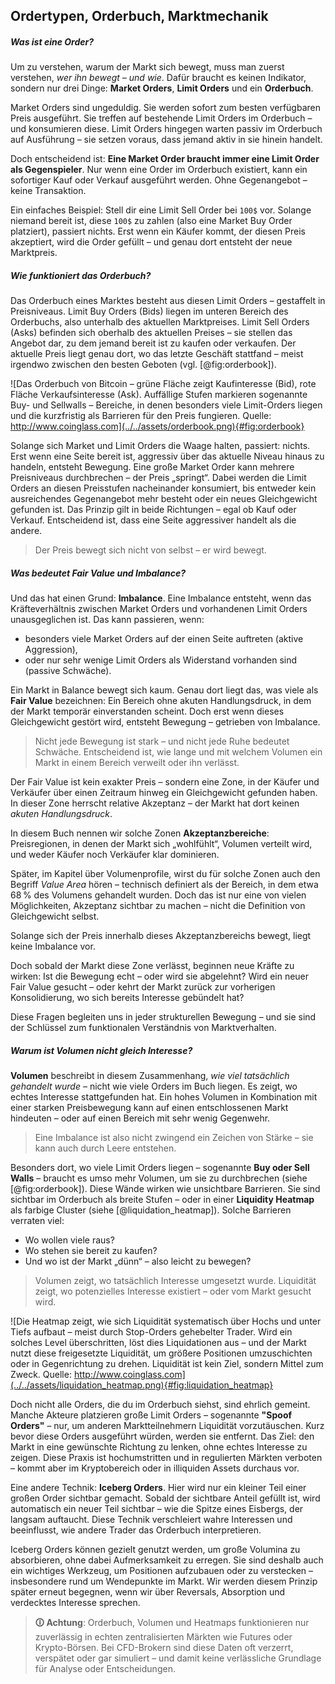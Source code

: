 ## Ordertypen, Orderbuch, Marktmechanik

##### Was ist eine Order?

Um zu verstehen, warum der Markt sich bewegt, muss man zuerst verstehen, _wer ihn bewegt – und wie_. Dafür braucht es keinen Indikator, sondern nur drei Dinge: **Market Orders**, **Limit Orders** und ein **Orderbuch**.

Market Orders sind ungeduldig. Sie werden sofort zum besten verfügbaren Preis ausgeführt. Sie treffen auf bestehende Limit Orders im Orderbuch – und konsumieren diese. Limit Orders hingegen warten passiv im Orderbuch auf Ausführung – sie setzen voraus, dass jemand aktiv in sie hinein handelt.

Doch entscheidend ist: **Eine Market Order braucht immer eine Limit Order als Gegenspieler**. Nur wenn eine Order im Orderbuch existiert, kann ein sofortiger Kauf oder Verkauf ausgeführt werden. Ohne Gegenangebot – keine Transaktion.

Ein einfaches Beispiel: Stell dir eine Limit Sell Order bei ```100$``` vor. Solange niemand bereit ist, diese ```100$``` zu zahlen (also eine Market Buy Order platziert), passiert nichts. Erst wenn ein Käufer kommt, der diesen Preis akzeptiert, wird die Order gefüllt – und genau dort entsteht der neue Marktpreis.

##### Wie funktioniert das Orderbuch?

Das Orderbuch eines Marktes besteht aus diesen Limit Orders – gestaffelt in Preisniveaus. Limit Buy Orders (Bids) liegen im unteren Bereich des Orderbuchs, also unterhalb des aktuellen Marktpreises. Limit Sell Orders (Asks) befinden sich oberhalb des aktuellen Preises – sie stellen das Angebot dar, zu dem jemand bereit ist zu kaufen oder verkaufen. Der aktuelle Preis liegt genau dort, wo das letzte Geschäft stattfand – meist irgendwo zwischen den besten Geboten (vgl. [@fig:orderbook]).

![Das Orderbuch von Bitcoin – grüne Fläche zeigt Kaufinteresse (Bid), rote Fläche Verkaufsinteresse (Ask). Auffällige Stufen markieren sogenannte Buy- und Sellwalls – Bereiche, in denen besonders viele Limit-Orders liegen und die kurzfristig als Barrieren für den Preis fungieren. Quelle: http://www.coinglass.com](../../assets/orderbook.png){#fig:orderbook}

Solange sich Market und Limit Orders die Waage halten, passiert: nichts. Erst wenn eine Seite bereit ist, aggressiv über das aktuelle Niveau hinaus zu handeln, entsteht Bewegung. Eine große Market Order kann mehrere Preisniveaus durchbrechen – der Preis „springt“. Dabei werden die Limit Orders an diesen Preisstufen nacheinander konsumiert, bis entweder kein ausreichendes Gegenangebot mehr besteht oder ein neues Gleichgewicht gefunden ist. Das Prinzip gilt in beide Richtungen – egal ob Kauf oder Verkauf. Entscheidend ist, dass eine Seite aggressiver handelt als die andere.

> Der Preis bewegt sich nicht von selbst – er wird bewegt.

##### Was bedeutet Fair Value und Imbalance?

Und das hat einen Grund: **Imbalance**. Eine Imbalance entsteht, wenn das Kräfteverhältnis zwischen Market Orders und vorhandenen Limit Orders unausgeglichen ist. Das kann passieren, wenn:

- besonders viele Market Orders auf der einen Seite auftreten (aktive Aggression),
- oder nur sehr wenige Limit Orders als Widerstand vorhanden sind (passive Schwäche).

Ein Markt in Balance bewegt sich kaum. Genau dort liegt das, was viele als **Fair Value** bezeichnen: Ein Bereich ohne akuten Handlungsdruck, in dem der Markt temporär einverstanden scheint. Doch erst wenn dieses Gleichgewicht gestört wird, entsteht Bewegung – getrieben von Imbalance.

> Nicht jede Bewegung ist stark – und nicht jede Ruhe bedeutet Schwäche. Entscheidend ist, wie lange und mit welchem Volumen ein Markt in einem Bereich verweilt oder ihn verlässt.

Der Fair Value ist kein exakter Preis – sondern eine Zone, in der Käufer und Verkäufer über einen Zeitraum hinweg ein Gleichgewicht gefunden haben. In dieser Zone herrscht relative Akzeptanz – der Markt hat dort keinen _akuten Handlungsdruck_.

In diesem Buch nennen wir solche Zonen **Akzeptanzbereiche**: Preisregionen, in denen der Markt sich „wohlfühlt“, Volumen verteilt wird, und weder Käufer noch Verkäufer klar dominieren.

Später, im Kapitel über Volumenprofile, wirst du für solche Zonen auch den Begriff _Value Area_ hören – technisch definiert als der Bereich, in dem etwa 68 % des Volumens gehandelt wurden. Doch das ist nur eine von vielen Möglichkeiten, Akzeptanz sichtbar zu machen – nicht die Definition von Gleichgewicht selbst.

Solange sich der Preis innerhalb dieses Akzeptanzbereichs bewegt, liegt keine Imbalance vor.

Doch sobald der Markt diese Zone verlässt, beginnen neue Kräfte zu wirken: Ist die Bewegung echt – oder wird sie abgelehnt? Wird ein neuer Fair Value gesucht – oder kehrt der Markt zurück zur vorherigen Konsolidierung, wo sich bereits Interesse gebündelt hat?

Diese Fragen begleiten uns in jeder strukturellen Bewegung – und sie sind der Schlüssel zum funktionalen Verständnis von Marktverhalten.

##### Warum ist Volumen nicht gleich Interesse?

**Volumen** beschreibt in diesem Zusammenhang, _wie viel tatsächlich gehandelt wurde_ – nicht wie viele Orders im Buch liegen. Es zeigt, wo echtes Interesse stattgefunden hat. Ein hohes Volumen in Kombination mit einer starken Preisbewegung kann auf einen entschlossenen Markt hindeuten – oder auf einen Bereich mit sehr wenig Gegenwehr.

> Eine Imbalance ist also nicht zwingend ein Zeichen von Stärke – sie kann auch durch Leere entstehen.

Besonders dort, wo viele Limit Orders liegen – sogenannte **Buy oder Sell Walls** – braucht es umso mehr Volumen, um sie zu durchbrechen (siehe [@fig:orderbook]). Diese Wände wirken wie unsichtbare Barrieren. Sie sind sichtbar im Orderbuch als breite Stufen – oder in einer **Liquidity Heatmap** als farbige Cluster (siehe [@liquidation_heatmap]). Solche Barrieren verraten viel:

- Wo wollen viele raus?
- Wo stehen sie bereit zu kaufen?
- Und wo ist der Markt „dünn“ – also leicht zu bewegen?

> Volumen zeigt, wo tatsächlich Interesse umgesetzt wurde.
Liquidität zeigt, wo potenzielles Interesse existiert – oder vom Markt gesucht wird.

![Die Heatmap zeigt, wie sich Liquidität systematisch über Hochs und unter Tiefs aufbaut – meist durch Stop-Orders gehebelter Trader. Wird ein solches Level überschritten, löst dies Liquidationen aus – und der Markt nutzt diese freigesetzte Liquidität, um größere Positionen umzuschichten oder in Gegenrichtung zu drehen. Liquidität ist kein Ziel, sondern Mittel zum Zweck. Quelle: http://www.coinglass.com](../../assets/liquidation_heatmap.png){#fig:liquidation_heatmap}

Doch nicht alle Orders, die du im Orderbuch siehst, sind ehrlich gemeint. Manche Akteure platzieren große Limit Orders – sogenannte **"Spoof Orders"** – nur, um anderen Marktteilnehmern Liquidität vorzutäuschen. Kurz bevor diese Orders ausgeführt würden, werden sie entfernt. Das Ziel: den Markt in eine gewünschte Richtung zu lenken, ohne echtes Interesse zu zeigen. Diese Praxis ist hochumstritten und in regulierten Märkten verboten – kommt aber im Kryptobereich oder in illiquiden Assets durchaus vor.

Eine andere Technik: **Iceberg Orders**. Hier wird nur ein kleiner Teil einer großen Order sichtbar gemacht. Sobald der sichtbare Anteil gefüllt ist, wird automatisch ein neuer Teil sichtbar – wie die Spitze eines Eisbergs, der langsam auftaucht. Diese Technik verschleiert wahre Interessen und beeinflusst, wie andere Trader das Orderbuch interpretieren.

Iceberg Orders können gezielt genutzt werden, um große Volumina zu absorbieren, ohne dabei Aufmerksamkeit zu erregen. Sie sind deshalb auch ein wichtiges Werkzeug, um Positionen aufzubauen oder zu verstecken – insbesondere rund um Wendepunkte im Markt. Wir werden diesem Prinzip später erneut begegnen, wenn wir über Reversals, Absorption und verdecktes Interesse sprechen.

> **🛈 Achtung**: Orderbuch, Volumen und Heatmaps funktionieren nur zuverlässig in echten zentralisierten Märkten wie Futures oder Krypto-Börsen. Bei CFD-Brokern sind diese Daten oft verzerrt, verspätet oder gar simuliert – und damit keine verlässliche Grundlage für Analyse oder Entscheidungen.
